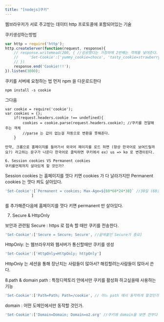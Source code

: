 ```yaml
---
title: "[nodejs]쿠키"
---
```


웹브라우저가 서로 주고받는 데이터
http 프로토콜에 포함되어있는 기술

쿠키생성하는방법
```javascript
var http = require('http');
http.createServer(function(request, response){
    // response.writeHead(200, { //성공했다는 가정하에 2번쨰는 객체를 넣어준다.
    //     'Set-Cookie':['yummy_cookie=choco', 'tasty_cookie=strawberry'] //두개의 쿠키가 생성됨.
    // })
    response.end('Cookie!!!');
}).listen(3000);
```

쿠키를 서버에 요청하는 법
먼저 npm 을 다운로드한다

```
npm install -s cookie
```

그다음
```
var cookie = require('cookie');
var cookies = {};
    if(request.headers.cookie !== undefined){
        cookies = cookie.parse(request.headers.cookie); //쿠키를 전달해 주는 객체
        //parse 는 값이 없는걸 자동으로 변환을 못해준다.
    }

```

	만약, 크롬으로 홈페이지를 들어가서 외국어 페이지를 로드 하면 (항상 한국어로 보여드릴까요?) 라고하는 문구가 나온다 한국어로 클릭하면 쿠키에서 ex) us => ko 로 변경이된다.
	
	6. Session cookies VS Permanent cookies
	쿠키를언제까지 살아있게 할 것인가?
	
	
Session cookies 는 홈페이지를 껏다 키면 cookies 가 다 날라가지만 Permanent cookies 는 껏다 켜도 살아있다.

```javascript
'Set-Cookie':[`Permanent = cookies; Max-Age=${60*60*24*30}` //30일 (60초)
            ] 
```
를 추가해준다음에 홈페이지를 껏다 키면 permanent 만 살아있다.

7. Secure & HttpOnly 

보안과 관련됨
Secure : https 로 접속 할 때만 쿠키를 전송한다.
```javascript
'Set-Cookie':['Secure = Secure; Secure', //끝에붙인 Secure가 중요]
```

HttpOnly: 는 웹브라우저와 웹서버가 통신할때만 쿠키를 생성
```javascript
'Set-Cookie':['HttpOnly=HttpOnly; httpOnly']
```
HttpOnly 는 세션을 통해 장난치는 사람들이 많아서? 해킹할려는사람들이 많아서 쓴다.


8.path & domain
path : 특정디렉토리 안에서만 쿠키를 활성화 하고싶을때 사용하는 기능


```javascript
'Set-Cookie':['Path=Path; Path=/cookie', // 어느 path 에서 동작하게 할것인가 ]
```

domain : 어떤 도메인에서만 동작할 것인가.

```javascript
'Set-Cookie':['Domain=Domain; Domain=o2.org' //쿠키에 domain을 보면 전부다 domain만 .o2.org로 되어있고 나머지는 o2.org 로 되어있다. ]
```
